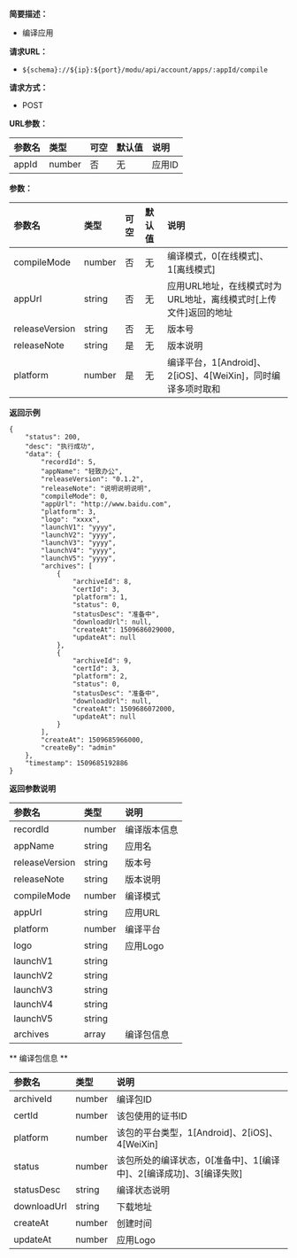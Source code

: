 **简要描述：** 

- 编译应用

**请求URL：** 
- ` ${schema}://${ip}:${port}/modu/api/account/apps/:appId/compile `
  
**请求方式：**
- POST 

**URL参数：** 

| 参数名 | 类型 | 可空 | 默认值 | 说明 |
| :-- | :-- | :-- | :-- | :-- |
| appId | number | 否 | 无 | 应用ID |

**参数：** 

| 参数名 | 类型 | 可空 | 默认值 | 说明 |
| :-- | :-- | :-- | :-- | :-- |
| compileMode  | number | 否 | 无 | 编译模式，0[在线模式]、1[离线模式] |
| appUrl  | string | 否 | 无 | 应用URL地址，在线模式时为URL地址，离线模式时[上传文件]返回的地址 |
| releaseVersion  | string | 否 | 无 | 版本号 |
| releaseNote  | string | 是 | 无 | 版本说明 |
| platform  | number | 是 | 无 | 编译平台，1[Android]、2[iOS]、4[WeiXin]，同时编译多项时取和 |

 **返回示例**

``` 
{
    "status": 200,
    "desc": "执行成功",
    "data": {
        "recordId": 5,
        "appName": "轻致办公",
        "releaseVersion": "0.1.2",
        "releaseNote": "说明说明说明",
        "compileMode": 0,
        "appUrl": "http://www.baidu.com",
        "platform": 3,
        "logo": "xxxx",
        "launchV1": "yyyy",
        "launchV2": "yyyy",
        "launchV3": "yyyy",
        "launchV4": "yyyy",
        "launchV5": "yyyy",
        "archives": [
            {
                "archiveId": 8,
                "certId": 3,
                "platform": 1,
                "status": 0,
                "statusDesc": "准备中",
                "downloadUrl": null,
                "createAt": 1509686029000,
                "updateAt": null
            },
            {
                "archiveId": 9,
                "certId": 3,
                "platform": 2,
                "status": 0,
                "statusDesc": "准备中",
                "downloadUrl": null,
                "createAt": 1509686072000,
                "updateAt": null
            }
        ],
        "createAt": 1509685966000,
        "createBy": "admin"
    },
    "timestamp": 1509685192886
}
```

 **返回参数说明** 

| 参数名 | 类型 | 说明 |
| :-- | :-- | :-- |
| recordId | number | 编译版本信息 |
| appName | string | 应用名 |
| releaseVersion | string | 版本号 |
| releaseNote | string | 版本说明 |
| compileMode | number | 编译模式 |
| appUrl | string | 应用URL |
| platform | number | 编译平台 |
| logo | string | 应用Logo |
| launchV1 | string |  |
| launchV2 | string |  |
| launchV3 | string |  |
| launchV4 | string |  |
| launchV5 | string |  |
| archives | array | 编译包信息 |

** 编译包信息 **

| 参数名 | 类型 | 说明 |
| :-- | :-- | :-- |
| archiveId | number | 编译包ID |
| certId | number | 该包使用的证书ID |
| platform | number | 该包的平台类型，1[Android]、2[iOS]、4[WeiXin] |
| status | number | 该包所处的编译状态，0[准备中]、1[编译中]、2[编译成功]、3[编译失败] |
| statusDesc | string | 编译状态说明 |
| downloadUrl | string | 下载地址 |
| createAt | number | 创建时间 |
| updateAt | number | 应用Logo |



